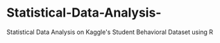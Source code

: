 # Statistical-Data-Analysis-
Statistical Data Analysis on Kaggle's Student Behavioral Dataset using R

